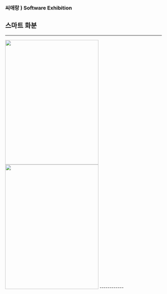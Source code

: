 ### 씨애랑 ) Software Exhibition 
## 스마트 화분

------------

<img src = smart_po_1.jpg height = 400 width =300>

<img src = smart_po_2.jpg height = 400 width =300>
------------
